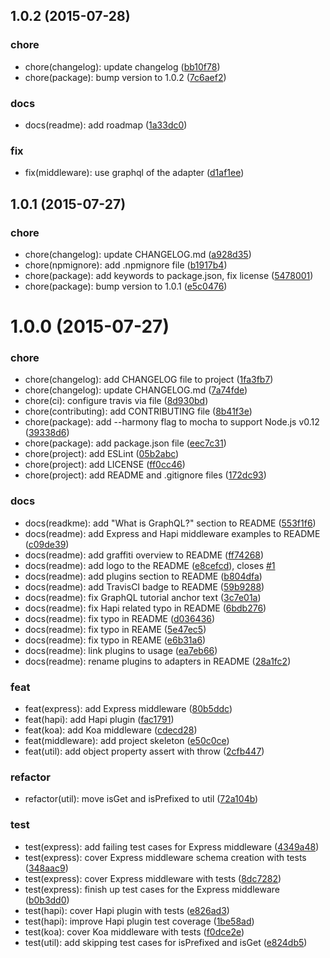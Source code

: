 <a name="1.0.2"></a>
## 1.0.2 (2015-07-28)


### chore

* chore(changelog): update changelog ([bb10f78](https://github.com/RisingStack/graffiti/commit/bb10f78))
* chore(package): bump version to 1.0.2 ([7c6aef2](https://github.com/RisingStack/graffiti/commit/7c6aef2))

### docs

* docs(readme): add roadmap ([1a33dc0](https://github.com/RisingStack/graffiti/commit/1a33dc0))

### fix

* fix(middleware): use graphql of the adapter ([d1af1ee](https://github.com/RisingStack/graffiti/commit/d1af1ee))



<a name="1.0.1"></a>
## 1.0.1 (2015-07-27)


### chore

* chore(changelog): update CHANGELOG.md ([a928d35](https://github.com/RisingStack/graffiti/commit/a928d35))
* chore(npmignore): add .npmignore file ([b1917b4](https://github.com/RisingStack/graffiti/commit/b1917b4))
* chore(package): add keywords to package.json, fix license ([5478001](https://github.com/RisingStack/graffiti/commit/5478001))
* chore(package): bump version to 1.0.1 ([e5c0476](https://github.com/RisingStack/graffiti/commit/e5c0476))



<a name="1.0.0"></a>
# 1.0.0 (2015-07-27)


### chore

* chore(changelog): add CHANGELOG file to project ([1fa3fb7](https://github.com/RisingStack/graffiti/commit/1fa3fb7))
* chore(changelog): update CHANGELOG.md ([7a74fde](https://github.com/RisingStack/graffiti/commit/7a74fde))
* chore(ci): configure travis via file ([8d930bd](https://github.com/RisingStack/graffiti/commit/8d930bd))
* chore(contributing): add CONTRIBUTING file ([8b41f3e](https://github.com/RisingStack/graffiti/commit/8b41f3e))
* chore(package): add --harmony flag to mocha to support Node.js v0.12 ([39338d6](https://github.com/RisingStack/graffiti/commit/39338d6))
* chore(package): add package.json file ([eec7c31](https://github.com/RisingStack/graffiti/commit/eec7c31))
* chore(project): add ESLint ([05b2abc](https://github.com/RisingStack/graffiti/commit/05b2abc))
* chore(project): add LICENSE ([ff0cc46](https://github.com/RisingStack/graffiti/commit/ff0cc46))
* chore(project): add README and .gitignore files ([172dc93](https://github.com/RisingStack/graffiti/commit/172dc93))

### docs

* docs(readkme): add "What is GraphQL?" section to README ([553f1f6](https://github.com/RisingStack/graffiti/commit/553f1f6))
* docs(readme): add Express and Hapi middleware examples to README ([c09de39](https://github.com/RisingStack/graffiti/commit/c09de39))
* docs(readme): add graffiti overview to README ([ff74268](https://github.com/RisingStack/graffiti/commit/ff74268))
* docs(readme): add logo to the README ([e8cefcd](https://github.com/RisingStack/graffiti/commit/e8cefcd)), closes [#1](https://github.com/RisingStack/graffiti/issues/1)
* docs(readme): add plugins section to README ([b804dfa](https://github.com/RisingStack/graffiti/commit/b804dfa))
* docs(readme): add TravisCI badge to README ([59b9288](https://github.com/RisingStack/graffiti/commit/59b9288))
* docs(readme): fix GraphQL tutorial anchor text ([3c7e01a](https://github.com/RisingStack/graffiti/commit/3c7e01a))
* docs(readme): fix Hapi related typo in README ([6bdb276](https://github.com/RisingStack/graffiti/commit/6bdb276))
* docs(readme): fix typo in README ([d036436](https://github.com/RisingStack/graffiti/commit/d036436))
* docs(readme): fix typo in REAME ([5e47ec5](https://github.com/RisingStack/graffiti/commit/5e47ec5))
* docs(readme): fix typo in REAME ([e6b31a6](https://github.com/RisingStack/graffiti/commit/e6b31a6))
* docs(readme): link plugins to usage ([ea7eb66](https://github.com/RisingStack/graffiti/commit/ea7eb66))
* docs(readme): rename plugins to adapters in README ([28a1fc2](https://github.com/RisingStack/graffiti/commit/28a1fc2))

### feat

* feat(express): add Express middleware ([80b5ddc](https://github.com/RisingStack/graffiti/commit/80b5ddc))
* feat(hapi): add Hapi plugin ([fac1791](https://github.com/RisingStack/graffiti/commit/fac1791))
* feat(koa): add Koa middleware ([cdecd28](https://github.com/RisingStack/graffiti/commit/cdecd28))
* feat(middleware): add project skeleton ([e50c0ce](https://github.com/RisingStack/graffiti/commit/e50c0ce))
* feat(util): add object property assert with throw ([2cfb447](https://github.com/RisingStack/graffiti/commit/2cfb447))

### refactor

* refactor(util): move isGet and isPrefixed to util ([72a104b](https://github.com/RisingStack/graffiti/commit/72a104b))

### test

* test(express): add failing test cases for Express middleware ([4349a48](https://github.com/RisingStack/graffiti/commit/4349a48))
* test(express): cover Express middleware schema creation with tests ([348aac9](https://github.com/RisingStack/graffiti/commit/348aac9))
* test(express): cover Express middleware with tests ([8dc7282](https://github.com/RisingStack/graffiti/commit/8dc7282))
* test(express): finish up test cases for the Express middleware ([b0b3dd0](https://github.com/RisingStack/graffiti/commit/b0b3dd0))
* test(hapi): cover Hapi plugin with tests ([e826ad3](https://github.com/RisingStack/graffiti/commit/e826ad3))
* test(hapi): improve Hapi plugin test coverage ([1be58ad](https://github.com/RisingStack/graffiti/commit/1be58ad))
* test(koa): cover Koa middleware with tests ([f0dce2e](https://github.com/RisingStack/graffiti/commit/f0dce2e))
* test(util): add skipping test cases for isPrefixed and isGet ([e824db5](https://github.com/RisingStack/graffiti/commit/e824db5))
